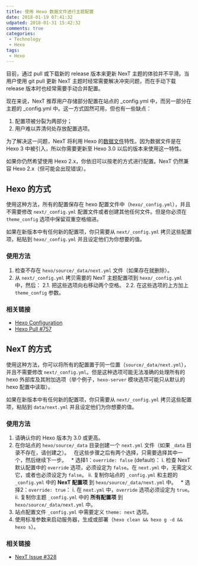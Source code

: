 ```yaml
---
title: 使用 Hexo 数据文件进行主题配置
date: 2018-01-19 07:41:32
udpated: 2018-01-31 15:42:32
comments: true
categories:
 - Technology
 - Hexo
tags:
 - Hexo
---
```


目前，通过 pull 或下载新的 release 版本来更新 NexT 主题的体验并不平滑。当用户使用 git pull 更新 NexT 主题时经常需要解决冲突问题，而在手动下载 release 版本时也经常需要手动合并配置。

现在来说，NexT 推荐用户存储部分配置在站点的 _config.yml 中，而另一部分在主题的 _config.yml 中。这一方式固然可用，但也有一些缺点：
1. 配置项被分裂为两部分；
2. 用户难以弄清何处存放配置选项。

为了解决这一问题，NexT 将利用 Hexo 的[数据文件](https://hexo.io/docs/data-files.html)特性。因为数据文件是在 Hexo 3 中被引入，所以你需要更新至 Hexo 3.0 以后的版本来使用这一特性。

如果你仍然希望使用 Hexo 2.x，你依旧可以按老的方式进行配置。NexT 仍然兼容 Hexo 2.x（但可能会出现错误）。

<!-- more -->

## Hexo 的方式

使用这种方法，所有的配置保存在 hexo 配置文件中（`hexo/_config.yml`），并且不需要修改 `next/_config.yml` 配置文件或者创建其他任何文件。但是你必须在 `theme_config` 选项中保留双重空格缩进。

如果在新版本中有任何新的配置项，你只需要从 `next/_config.yml` 拷贝这些配置项，粘贴到 `hexo/_config.yml` 并且设定他们为你想要的值。

### 使用方法

1. 检查不存在 `hexo/source/_data/next.yml` 文件（如果存在就删除）。
2. 从 `next/_config.yml` 拷贝需要的 NexT 主题配置项到 `hexo/_config.yml` 中，然后：
   2.1. 把这些选项向右移动两个空格。
   2.2. 在这些选项的上方加上 `theme_config` 参数。

### 相关链接

* [Hexo Configuration](https://hexo.io/docs/configuration.html)
* [Hexo Pull #757](https://github.com/hexojs/hexo/pull/757)

## NexT 的方式

使用这种方法，你可以将所有的配置置于同一位置（`source/_data/next.yml`），并且不需要修改 `next/_config.yml`。但是这种选项可能无法准确的处理所有的 hexo 外部库及其附加选项（举个例子，`hexo-server` 模块选项可能只从默认的 hexo 配置中读取）。

如果在新版本中有任何新的配置项，你只需要从 `next/_config.yml` 拷贝这些配置项，粘贴到 `data/next.yml` 并且设定他们为你想要的值。

### 使用方法

1. 请确认你的 Hexo 版本为 3.0 或更高。
2. 在你站点的 `hexo/source/_data` 目录创建一个 `next.yml` 文件（如果 `_data` 目录不存在，请创建之）。
   在这些步骤之后有两个选择，只需要选择其中一个，然后继续下一步。
   * 选择1：`override: false` (default)：
     i. 检查 NexT 默认配置中的 `override` 选项，必须设定为 `false`。在 `next.yml` 中，无需定义它，或者也必须设定为 `false`。
     ii. 复制你站点的 `_config.yml` 和主题的 `_config.yml` 中的 **NexT 配置项** 到 `hexo/source/_data/next.yml` 中。
   * 选择2：`override: true`：
     i. 在 `next.yml` 中，`override` 选项必须设定为 `true`。
     ii. 复制你主题 `_config.yml` 中的 **所有配置项** 到 `hexo/source/_data/next.yml` 中。
3. 站点配置文件 `_config.yml` 中需要定义 `theme: next` 选项。
4. 使用标准参数来启动服务器，生成或部署（`hexo clean && hexo g -d && hexo s`）。

### 相关链接

* [NexT Issue #328](https://github.com/iissnan/hexo-theme-next/issues/328)

